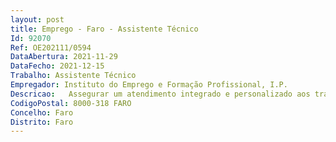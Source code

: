 ```yaml
--- 
layout: post
title: Emprego - Faro - Assistente Técnico
Id: 92070
Ref: OE202111/0594
DataAbertura: 2021-11-29
DataFecho: 2021-12-15
Trabalho: Assistente Técnico
Empregador: Instituto do Emprego e Formação Profissional, I.P.
Descricao:   Assegurar um atendimento integrado e personalizado aos trabalhadores dasdiferentes Unidades Orgânicas Locais da Delegação Regional no âmbito dosRecursos Humanos   Assegurar o processamento da assiduidade, numa lógica de serviçospartilhados, bem como apoiar os serviços regionais e locais na sua monitorizaçãoe na utilização dos sistemas de informação de suporte   Dinamizar e controlar os procedimentos inerentes à triagem, conservação eeliminação de documentos, bem como a organização dos espaços de arquivoregionais e locais, tendo em vista garantir a observância da legislação e dasnormas internas sobre esta matérias, a racionalização e a funcionalidade doacervo documental do IEFP, IP   Apoiar a organização das ações de Formação interna   Garantir a aplicação dos procedimentos definidos no manual de suporte àgestão da frota automóvel, bem como na utilização e atualização dos respetivossistemas de informação e rotinas administrativas assegurando o necessário apoiotécnico, a nível regional e local   Colaborar na sistematização da informação relativa a reclamações, opiniões esugestões dos utentes e organizar os processos de reclamações para o seuencaminhamento, no âmbito do serviço de Gestão de Reclamações   Apoio administrativo ao Núcleo e elaboração de documentos de trabalhorecorrendo às ferramentas do Microsoft Office, em especial Excel, Word e basesde dados   Assegurar o atendimento presencial e telefónico
CodigoPostal: 8000-318 FARO
Concelho: Faro
Distrito: Faro
--- 
```

